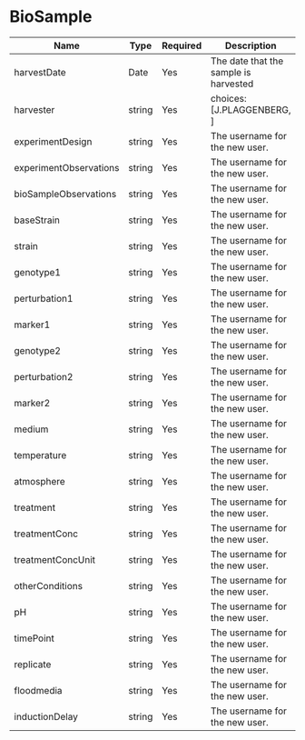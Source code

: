 # BioSample

Name                     | Type  | Required  | Description
-------------------------|--------|----------|--------------------------------
harvestDate              | Date   | Yes      | The date that the sample is harvested
harvester                | string | Yes      | choices: [J.PLAGGENBERG, ]
experimentDesign         | string | Yes      | The username for the new user.
experimentObservations   | string | Yes      | The username for the new user.
bioSampleObservations    | string | Yes      | The username for the new user.
baseStrain               | string | Yes      | The username for the new user.
strain                   | string | Yes      | The username for the new user.
genotype1                | string | Yes      | The username for the new user.
perturbation1            | string | Yes      | The username for the new user.
marker1                  | string | Yes      | The username for the new user.
genotype2                | string | Yes      | The username for the new user.
perturbation2            | string | Yes      | The username for the new user.
marker2                  | string | Yes      | The username for the new user.
medium                   | string | Yes      | The username for the new user.
temperature              | string | Yes      | The username for the new user.
atmosphere               | string | Yes      | The username for the new user.
treatment                | string | Yes      | The username for the new user.
treatmentConc            | string | Yes      | The username for the new user.
treatmentConcUnit        | string | Yes      | The username for the new user.
otherConditions          | string | Yes      | The username for the new user.
pH                       | string | Yes      | The username for the new user.
timePoint                | string | Yes      | The username for the new user.
replicate                | string | Yes      | The username for the new user.
floodmedia               | string | Yes      | The username for the new user.
inductionDelay           | string | Yes      | The username for the new user.

